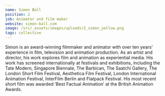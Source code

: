 ```yaml
---
name: Simon Ball
position: 2
job: Animator and film maker
website: simon-ball.com
image: /src/_assets/images/uploads/2_simon_yellow.png
tags: collective
---
```

Simon is an award-winning filmmaker and animator with over ten years' experience in film, television and animation production. As an artist and director, his work explores film and animation as experiential media. His work has screened internationally at festivals and exhibitions, including the Tate Modern, Singapore Biennale, The Barbican, The Saatchi Gallery, The London Short Film Festival, Aesthetica Film Festival, London International Animation Festival, InterFilm Berlin and Flatpack Festival. His most recent short film was awarded ‘Best Factual Animation’ at the British Animation Awards.